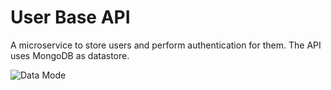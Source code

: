 # User Base API
A microservice to store users and perform authentication for them.
The API uses MongoDB as datastore. 

![Data Mode](https://drive.google.com/file/d/19umPntpMq209-Pcw3L6r-S1DL9l36jYw/view?usp=sharing)
